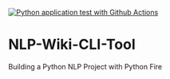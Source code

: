 [![Python application test with Github Actions](https://github.com/rohanchakraborty/NLP-Wiki-CLI-Tool/actions/workflows/main.yml/badge.svg)](https://github.com/rohanchakraborty/NLP-Wiki-CLI-Tool/actions/workflows/main.yml)
# NLP-Wiki-CLI-Tool
Building a Python NLP Project with Python Fire
